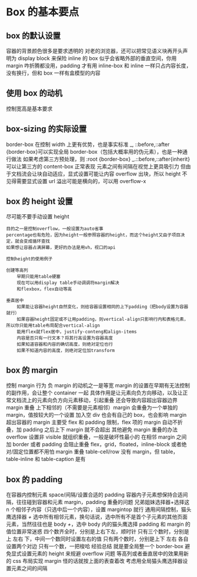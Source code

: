 # Box 的基本要点

## box 的默认设置

容器的背景颜色很多是要求透明的
对老的浏览器，还可以把常见语义块再开头声明为 display block 来保险
inline 的 box 似乎会省略外部的垂直空间，你用 margin 咋折腾都没用，padding 才有用
inline-box 和 inline 一样只占内容长度，没有换行，但和 box 一样有盒模型的内容

## 使用 box 的动机

控制宽高是基本要求

## box-sizing 的实际设置

border-box 在控制 width 上更有优势，也是事实标准
_, ::before,::after {border-box}可以实现全局 border-box（包括大概率用的伪元素），也是一种通行做法
如果考虑第三方预处理，则
:root {border-box}
_.::before,::after{inherit}
可以让第三方的 content-box 正常表现
元素之间有间隔在视觉上更具吸引力
但由于文档流会让块自动适应，显式设置可能让内容 overflow 出块，所以 height 不见得需要显式设置
url 溢出可能是横向的，可以用 overflow-x

## box 的 height 设置

尽可能不要手动设置 height

    目的之一是控制overflow，一般设置为auto省事
    percentage也有危险，因为height一般参照容器的height，而这个height又由子项目决定，就会变成循环查找
    如果想让容器占满屏幕，更好的办法是用vh，视口的api

    控制height的使用例子

    创建等高列
    	早期只能用table硬塞
    	现在可以用display table手动调调符margin解决
    	和flexbox，flex自动等高

    垂直居中
    	如果能让容器height自然变化，则给容器设置相同的上下padding（把body设置为容器就行）
    	如果容器height固定或不让用padding，则vertical-align只影响行内和表格元素，所以你只能用table布局配合vertical-align
    	能用flex就flex居中，justify-conteng和align-items
    	内容是否只有一行文本？将其行高设置为容器高度
    	如果知道容器和内容的确切高度，则绝对定位也行
    	如果不知道内容的高度，则绝对定位加transform

## box 的 margin

控制 margin 行为
负 margin 的动机之一是等宽 margin 的设置在早期有无法控制的副作用，会让整个 container 一起
具体作用是让元素向负方向移动，以及让正常文档流上的元素向负方向元素移动，引起重叠
还会导致内容超出容器边界
margin 重叠
上下相邻的（不需要是元素相邻）margin 会重叠为一个单独的 margin，值按较大的一个设置
加入空 div 也会有自己的 box，也会影响 margin
超出容器的 margin 主要受 flex 和 padding 限制，flex 项的 margin 自动不折叠，加 padding 之后上下 margin 就不会超出
其他避免 margin 重叠的办法
overflow 设置非 visible 就组织重叠，一般是破坏性最小的
在相邻 margin 之间加 border 或者 padding 会阻止重叠
flex，grid，floated，inline-block 或者绝对/固定位置都不用怕 margin 重叠
table-cell/row 没有 margin，但 table，table-inline 和 table-caption 是有

## box 的 padding

在容器内控制元素 space/间隔/设置合适的 padding
容器内子元素想保持合适间隔，往往碰到容器和元素 margin，padding 重叠的问题
兄弟姐妹选择器+选择这 n 个相邻子内容（只选中后一个内容），设置 margintop 就行
通用间隔控制，猫头鹰选择器 _+_ 选中所有相邻元素，换句话说，选中所有不是首个子元素的其他页面元素，当然往往也是 body _+_，选中 body 内的猫头鹰选择
padding 和 margin 的值位置非常迷惑
四个数齐全时，分别是上右下左，顺时针
只有三个数时，分别是上 左右 下，中间一个数同时设置左右的值
只有两个数时，分别是上下 左右 各自设置两个对边
只有一个数，一把梭哈
经验总结
就是要全局整一个 border-box
避免显式设置元素的 height 来规避 overflow 问题
等高列或者垂直居中的效果用新的 css 布局实现
margin 怪的话就按上面的表查着改
考虑用全局猫头鹰选择器设置元素之间的间隔
